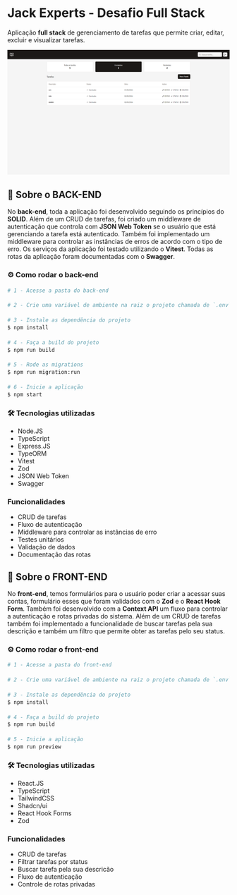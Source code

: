 # Jack Experts - Desafio Full Stack

Aplicação **full stack** de gerenciamento de tarefas que permite criar, editar, excluir e visualizar tarefas.

![Demonstração](./imgs/demo.png)



## 📖 Sobre o BACK-END

No **back-end**, toda a aplicação foi desenvolvido seguindo os princípios do **SOLID**. Além de um CRUD de tarefas, foi criado um middleware de autenticação que controla com **JSON Web Token** se o usuário que está gerenciando a tarefa está autenticado. Também foi implementado um middleware para controlar as instâncias de erros de acordo com o tipo de erro. Os serviços da aplicação foi testado utilizando o **Vitest**. Todas as rotas da aplicação foram documentadas com o **Swagger**.

### ⚙️ Como rodar o back-end
```bash
# 1 - Acesse a pasta do back-end

# 2 - Crie uma variável de ambiente na raiz o projeto chamada de `.env`, e preencha ela usando como referência o arquivo `.env.example`

# 3 - Instale as dependência do projeto
$ npm install

# 4 - Faça a build do projeto
$ npm run build

# 5 - Rode as migrations
$ npm run migration:run

# 6 - Inicie a aplicação
$ npm start
```

### 🛠️ Tecnologias utilizadas
- Node.JS
- TypeScript
- Express.JS
- TypeORM
- Vitest
- Zod
- JSON Web Token
- Swagger

### Funcionalidades
- CRUD de tarefas
- Fluxo de autenticação
- Middleware para controlar as instâncias de erro
- Testes unitários
- Validação de dados
- Documentação das rotas



## 📖 Sobre o FRONT-END

No **front-end**, temos formulários para o usuário poder criar a acessar suas contas, formulário esses que foram validados com o **Zod** e o **React Hook Form**. Também foi desenvolvido com a **Context API** um fluxo para controlar a autenticação e rotas privadas do sistema. Além de um CRUD de tarefas também foi implementado a funcionalidade de buscar tarefas pela sua descrição e também um filtro que permite obter as tarefas pelo seu status.

### ⚙️ Como rodar o front-end
```bash
# 1 - Acesse a pasta do front-end

# 2 - Crie uma variável de ambiente na raiz o projeto chamada de `.env`, e preencha ela usando como referência o arquivo `.env.example`

# 3 - Instale as dependência do projeto
$ npm install

# 4 - Faça a build do projeto
$ npm run build

# 5 - Inicie a aplicação
$ npm run preview
```

### 🛠️ Tecnologias utilizadas
- React.JS
- TypeScript
- TailwindCSS
- Shadcn/ui
- React Hook Forms
- Zod

### Funcionalidades
- CRUD de tarefas
- Filtrar tarefas por status
- Buscar tarefa pela sua descricão
- Fluxo de autenticação
- Controle de rotas privadas
